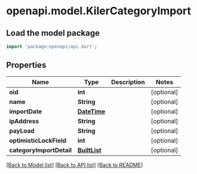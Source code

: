 # openapi.model.KilerCategoryImport

## Load the model package
```dart
import 'package:openapi/api.dart';
```

## Properties
Name | Type | Description | Notes
------------ | ------------- | ------------- | -------------
**oid** | **int** |  | [optional] 
**name** | **String** |  | [optional] 
**importDate** | [**DateTime**](DateTime.md) |  | [optional] 
**ipAddress** | **String** |  | [optional] 
**payLoad** | **String** |  | [optional] 
**optimisticLockField** | **int** |  | [optional] 
**categoryImportDetail** | [**BuiltList<KilerCategoryImportDetail>**](KilerCategoryImportDetail.md) |  | [optional] 

[[Back to Model list]](../README.md#documentation-for-models) [[Back to API list]](../README.md#documentation-for-api-endpoints) [[Back to README]](../README.md)


